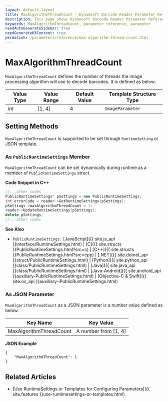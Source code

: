 ```yaml
---
layout: default-layout
title: MaxAlgorithmThreadCount - Dynamsoft Barcode Reader Parameter Reference
description: This page shows Dynamsoft Barcode Reader Parameter Reference for MaxAlgorithmThreadCount.
keywords: MaxAlgorithmThreadCount, parameter reference, parameter
needAutoGenerateSidebar: true
needGenerateH3Content: true
permalink: /parameters/reference/max-algorithm-thread-count.html
---
```



# MaxAlgorithmThreadCount 

`MaxAlgorithmThreadCount` defines the number of threads the image processing algorithm will use to decode barcodes. It is defined as below:

| Value Type | Value Range | Default Value | Template Structure Type |
| ---------- | ----------- | ------------- | ----------------------- |
| *int* | [1, 4] | 4 | `ImageParameter` |

    
## Setting Methods
`MaxAlgorithmThreadCount` is supported to be set through `RuntimeSetting` or JSON template.

### As `PublicRuntimeSettings` Member
`MaxAlgorithmThreadCount` can be set dynamically during runtime as a member of `PublicRuntimeSettings` struct.


**Code Snippet in C++**
```cpp
//...other codes
PublicRuntimeSettings* pSettings = new PublicRuntimeSettings;
int errorCode = reader->GetRuntimeSettings(pSettings);
pSettings->maxAlgorithmThreadCount = 1;
reader->UpdateRuntimeSettings(pSettings);
delete pSettings;
//...other codes
```


**See Also**      
- `PublicRuntimeSettings:` [JavaScript]({{ site.js_api }}interface/RuntimeSettings.html) \| [C]({{ site.structs }}PublicRuntimeSettings.html?src=c) \| [C++]({{ site.structs }}PublicRuntimeSettings.html?src=cpp) \| [.NET]({{ site.dotnet_api }}struct/PublicRuntimeSettings.html) \| [Python]({{ site.python_api }}class/PublicRuntimeSettings.html) \| [Java]({{ site.java_api }}class/PublicRuntimeSettings.html) \| [Java-Android]({{ site.android_api }}auxiliary-PublicRuntimeSettings.html) \| [Objective-C & Swift]({{ site.oc_api }}auxiliary-iPublicRuntimeSettings.html)


### As JSON Parameter
`MaxAlgorithmThreadCount` as a JSON parameter is a number value defined as below.   

| Key Name | Key Value |
| -------- | --------- |
| MaxAlgorithmThreadCount | A number from [1, 4] |


**JSON Example**   
```
{
    "MaxAlgorithmThreadCount": 1
}
```


<!--
## Impacts on Performance
### Speed
Setting `MaxAlgorithmThreadCount` to a appropriate number based on the CPU core number may speed up the process.

### Read Rate
`MaxAlgorithmThreadCount` has no influence on the Read Rate.

### Accuracy
`MaxAlgorithmThreadCount` has no influence on the Accuracy.

-->
## Related Articles
- [Use RuntimeSettings or Templates for Configuring Parameters]({{ site.features }}use-runtimesettings-or-templates.html)
